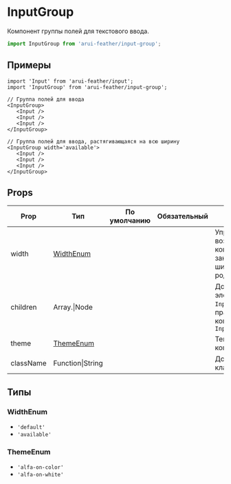 # InputGroup

Компонент группы полей для текстового ввода.

```javascript
import InputGroup from 'arui-feather/input-group';
```

## Примеры


```
import 'Input' from 'arui-feather/input';
import 'InputGroup' from 'arui-feather/input-group';

// Группа полей для ввода
<InputGroup>
   <Input />
   <Input />
   <Input />
</InputGroup>

// Группа полей для ввода, растягивающаяся на всю ширину
<InputGroup width='available'>
   <Input />
   <Input />
   <Input />
</InputGroup>
```



## Props


| Prop  | Тип  | По умолчанию | Обязательный | Описание |
| ----- | ---- | ------------ | ------------ |----------|
| width | [WidthEnum](#WidthEnum) |  |  | Управление возможностью компонента занимать всю ширину родителя |
| children | Array.<Node>\|Node |  |  | Дочерние элементы `InputGroup`, как правило, компоненты `Input` |
| theme | [ThemeEnum](#ThemeEnum) |  |  | Тема компонента |
| className | Function\|String |  |  | Дополнительный класс |







## Типы






### <a id="WidthEnum"></a>WidthEnum

 * `'default'`
 * `'available'`


### <a id="ThemeEnum"></a>ThemeEnum

 * `'alfa-on-color'`
 * `'alfa-on-white'`



